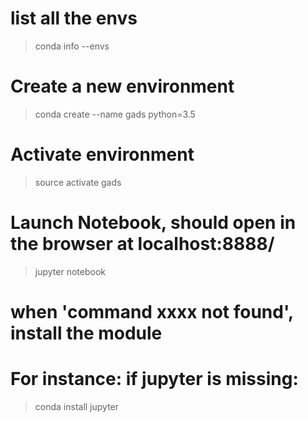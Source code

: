 # list all the envs
> conda info --envs

# Create a new environment
> conda create --name gads python=3.5

# Activate environment

> source activate gads

# Launch Notebook, should open in the browser at localhost:8888/

> jupyter notebook

#  when 'command xxxx not found', install the module
# For instance: if jupyter is missing:
> conda install jupyter

